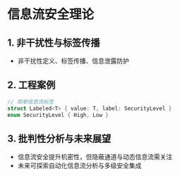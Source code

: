 # 信息流安全理论

## 1. 非干扰性与标签传播

- 非干扰性定义、标签传播、信息泄露防护

## 2. 工程案例

```rust
// 简单信息流标签
struct Labeled<T> { value: T, label: SecurityLevel }
enum SecurityLevel { High, Low }
```

## 3. 批判性分析与未来展望

- 信息流安全提升机密性，但隐蔽通道与动态信息流需关注
- 未来可探索自动化信息流分析与多级安全集成
